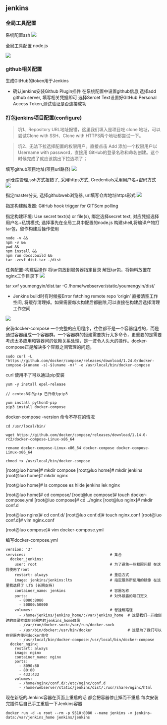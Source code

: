 ## jenkins

### 全局工具配置
系统配置ssh 
![](https://img-blog.csdnimg.cn/6d39bb3bd74d4308b445263031d638ab.png)

全局工具配置 node.js

![](https://img-blog.csdnimg.cn/da190acdf86a457182ab51e7e8db6271.png)

### github相关配置

生成GitHub的token用于Jenkins

- 确认jenkins安装Github Plugin插件
在系统配置中设置github信息,选择add github server, 填写相关凭据即可
选择Sercet Text设置好GitHub Personal Access Token,测试验证是否连接成功
### 打包jenkins项目配置(configure)
>坑1、Repository URL地址报错，这里我们填入是项目吃 clone 地址，可以尝试Clone with SSH、Clone with HTTPS两个地址都尝试一下。

> 坑2、无法下拉选择配置的权限用户。直接点击 Add 添加一个权限用户以Username with password，直接用 GitHub的登录名称和命名创建。这个时候完成了就应该跳出下拉选项了；

填写github项目地址(项目url路径)
![](https://img-blog.csdnimg.cn/4c1d58a21a014a9a9922d32e0dbb2657.png)

git仓库管理,ssh方式报错了, 采用https方式, Credentials采用用户名+密码方式
![](https://img-blog.csdnimg.cn/25337fe4a0df4c81be3ca282247210f7.png)

指定master分支, 选择githubweb浏览器, url填写仓库地址https形式
![](https://img-blog.csdnimg.cn/e8b6d1e7064041439a6c4d5cd34310c5.png)

指定构建触发器: GitHub hook trigger for GITScm polling

指定构建环境: Use secret text(s) or file(s), 绑定选择secret text, 对应凭据选择用户名+私钥模式; 选择事先在全局工具中配置的node.js
构建shell,将编译产物打tar包，留作构建后操作使用
```shell
node -v &&
npm -v &&
pwd &&
npm install &&
npm run docs:build &&
tar -zcvf dist.tar ./dist
```
任务配置-构建后操作
将tar包放到服务器指定目录
解压tar包，将物料放置在nginx工作目录下
![](https://img-blog.csdnimg.cn/b4666a414e3141ae8ffeb62e51c7840d.png)

tar xvf youmengyin/dist.tar -C /home/webserver/static/youmengyin/dist/

- Jenkins build时有时候报Error fetching remote repo ‘origin’
直接清空工作空间, 将缓存清理掉。如果需要每次构建后都删除,可以直接在构建后选择清理工作空间

![](https://img-blog.csdnimg.cn/5095d534e6dd4657b6ee4e2b367480ce.png)

安装docker-compose
一个完整的应用程序，往往都不是一个容器组成的，而是通过容器组成一个容器群。一个容器群的搭建需要执行太多命令，更重要的是需要考虑太多应用和容器间的依赖关系处理，是一波令人头大的操作。docker-compose正是解决多个容器之间管理的问题。

```shell
sudo curl -L "https://github.com/docker/compose/releases/download/1.24.0/docker-compose-$(uname -s)-$(uname -m)" -o /usr/local/bin/docker-compose
```
curl 使用不了可以通过pip安装

```shell
yum -y install epel-release

// centos8中的pip 已升级为pip3

yum install python3-pip
pip3 install docker-compose
```

docker-compose -version 命令不存在的情况

```shell
cd /usr/local/bin/

wget https://github.com/docker/compose/releases/download/1.14.0-rc2/docker-compose-Linux-x86_64

rename docker-compose-Linux-x86_64 docker-compose docker-compose-Linux-x86_64

chmod +x /usr/local/bin/docker-compose
```

[root@luo home]# mkdir compose
[root@luo home]# mkdir jenkins
[root@luo home]# mkdir nginx

[root@luo home]# ls
compose  es  hilde  jenkins  lek  nginx

[root@luo home]# cd compose/
[root@luo compose]# touch docker-compose.yml
[root@luo compose]# cd ../nginx
[root@luo nginx]# mkdir conf.d

[root@luo nginx]# cd conf.d/
[root@luo conf.d]# touch nginx.conf
[root@luo conf.d]# vim nginx.conf 

[root@luo compose]# vim docker-compose.yml 

编写docker-compose.yml
```shell
version: '3'
services:                                      # 集合
  docker_jenkins:
    user: root                                 # 为了避免一些权限问题 在这我使用了root
    restart: always                            # 重启方式
    image: jenkins/jenkins:lts                 # 指定服务所使用的镜像 在这里我选择了 LTS (长期支持)
    container_name: jenkins                    # 容器名称
    ports:                                     # 对外暴露的端口定义
      - 8080:8080
      - 50000:50000
    volumes:                                   # 卷挂载路径
      - /home/jenkins/jenkins_home/:/var/jenkins_home  # 这是我们一开始创建的目录挂载到容器内的jenkins_home目录
      - /var/run/docker.sock:/var/run/docker.sock
      - /usr/bin/docker:/usr/bin/docker                # 这是为了我们可以在容器内使用docker命令
      - /usr/local/bin/docker-compose:/usr/local/bin/docker-compose
  docker_nginx:
    restart: always
    image: nginx
    container_name: nginx
    ports:
      - 8090:80
      - 80:80
      - 433:433
    volumes:
      - /home/nginx/conf.d/:/etc/nginx/conf.d
      - /home/webserver/static/jenkins/dist/:/usr/share/nginx/html
```

现在新版的Jenkins容器在页面上重启的话 都会把容器停止掉而不重启 每次安装完插件后自己手工重启一下Jenkins容器

```
docker run -d -u root --rm -p 9510:8080 --name jenkins -v jenkins-data:/var/jenkins_home jenkins/jenkins
```